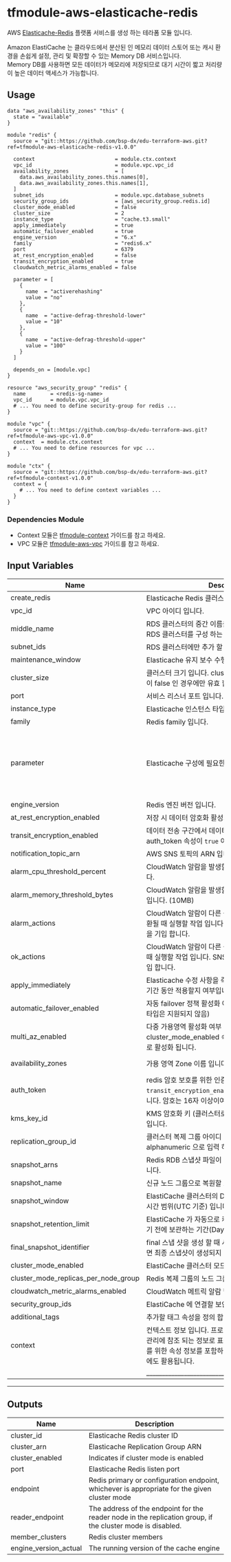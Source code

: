 # tfmodule-aws-elasticache-redis

AWS [Elasticache-Redis](https://docs.aws.amazon.com/ko_kr/AmazonElastiCache/latest/red-ug/WhatIs.html) 플랫폼 서비스를 생성 하는 테라폼 모듈
입니다.

Amazon ElastiCache 는 클라우드에서 분산된 인 메모리 데이터 스토어 또는 캐시 환경을 손쉽게 설정, 관리 및 확장할 수 있는 Memory DB 서비스입니다.  
Memory DB를 사용하면 모든 데이터가 메모리에 저장되므로 대기 시간이 짧고 처리량이 높은 데이터 액세스가 가능합니다.

## Usage

```
data "aws_availability_zones" "this" {
  state = "available"
}

module "redis" {
  source = "git::https://github.com/bsp-dx/edu-terraform-aws.git?ref=tfmodule-aws-elasticache-redis-v1.0.0"

  context                          = module.ctx.context
  vpc_id                           = module.vpc.vpc_id
  availability_zones               = [
    data.aws_availability_zones.this.names[0],
    data.aws_availability_zones.this.names[1],
  ]
  subnet_ids                       = module.vpc.database_subnets
  security_group_ids               = [aws_security_group.redis.id]
  cluster_mode_enabled             = false
  cluster_size                     = 2
  instance_type                    = "cache.t3.small"
  apply_immediately                = true
  automatic_failover_enabled       = true
  engine_version                   = "6.x"
  family                           = "redis6.x"
  port                             = 6379
  at_rest_encryption_enabled       = false
  transit_encryption_enabled       = true
  cloudwatch_metric_alarms_enabled = false

  parameter = [
    {
      name  = "activerehashing"
      value = "no"
    },
    {
      name  = "active-defrag-threshold-lower"
      value = "10"
    },
    {
      name  = "active-defrag-threshold-upper"
      value = "100"
    }
  ]

  depends_on = [module.vpc]
}

resource "aws_security_group" "redis" {
  name        = <redis-sg-name>
  vpc_id      = module.vpc.vpc_id
  # ... You need to define security-group for redis ...
}

module "vpc" {
  source = "git::https://github.com/bsp-dx/edu-terraform-aws.git?ref=tfmodule-aws-vpc-v1.0.0"
  context  = module.ctx.context
  # ... You need to define resources for vpc ...
}

module "ctx" {
  source = "git::https://github.com/bsp-dx/edu-terraform-aws.git?ref=tfmodule-context-v1.0.0"
  context = {  
    # ... You need to define context variables ...
  }
}
```

### Dependencies Module

- Context 모듈은 [tfmodule-context](./tfmodule-context.md) 가이드를 참고 하세요.
- VPC 모듈은 [tfmodule-aws-vpc](./tfmodule-aws-vpc.md) 가이드를 참고 하세요.

## Input Variables

| Name | Description | Type | Example | Required |
|------|-------------|------|---------|:--------:|
| create_redis | Elasticache Redis 클러스터 생성 여부입니다. | bool | true | No |
| vpc_id | VPC 아이디 입니다. | string | - | Yes |
| middle_name | RDS 클러스터의 중간 이름을 설정 합니다. (여러개의 RDS 클러스터를 구성 하는 경우에만 정의 하세요.) | string | - | No |
| subnet_ids | RDS 클러스터에만 추가 할 태그 입니다. | list(string) | ["subnet-0f15980c684",] | Yes |
| maintenance_window | Elasticache 유지 보수 수행시기 입니다. | string | "wed:03:00-wed:04:00" | No |
| cluster_size  | 클러스터 크기 입니다. cluster_mode_enabled 속성값이 false 인 경우에만 유효 합니다. | number | 1 | No |
| port          | 서비스 리스너 포트 입니다. | number | 6379 | No |
| instance_type | Elasticache 인스턴스 타입 입니다. | string | "cache.t2.micro" | No |
| family        | Redis family 입니다. | string | "redis6.x" | No |
| parameter     | Elasticache 구성에 필요한 설정 파라미터 입니다. | list(object) | <pre>[<br>  {<br>    name = "activerehashing"<br>    value = "no"<br>  },<br>]<pre> | No |
| engine_version | Redis 엔진 버전 입니다. | string | "6.x" | No |
| at_rest_encryption_enabled | 저장 시 데이터 암호화 활성화 여부입니다. | bool | false | No |
| transit_encryption_enabled | 데이터 전송 구간에서 데이터 암호화 활성화 여부입니다. auth_token 속성이 `true` 이면 강제로 활성화 됩니다. | bool | false | No |
| notification_topic_arn | AWS SNS 토픽의 ARN 입니다. | string | - | No |
| alarm_cpu_threshold_percent | CloudWatch 알람을 발생할 cpu threshold 비율 입니다. | number | 75 | No |
| alarm_memory_threshold_bytes | CloudWatch 알람을 발생할 memory threshold 크기 입니다. (10MB) | number | 10000000 | No |
| alarm_actions | CloudWatch 알람이 다른 상태에서 ALARM 상태로 전환될 때 실행할 작업 입니다. SNS Topic 등 작업은 ARN 을 기입 합니다. | list(string) | [aws_sns_topic.alarm.arn, ] | No |
| ok_actions    | CloudWatch 알람이 다른 상태에서 OK 상태로 전환될 때 실행할 작업 입니다. SNS Topic 등 작업은 ARN 을 기입 합니다. | list(string) | [aws_sns_topic.ok.arn, ] | No |
| apply_immediately | Elasticache 수정 사항을 즉시 적용할지 또는 유지 관리 기간 동안 적용할지 여부입니다. | bool | true | No |
| automatic_failover_enabled | 자동 failover 정책 활성화 여부 입니다. (T1/T2 인스턴스타입은 지원되지 않음) | bool | false | No |
| multi_az_enabled | 다중 가용영역 활성화 여부 입니다. cluster_mode_enabled 속성값이 `true` 이면 기본적으로 활성화 됩니다. | bool | false | No |
| availability_zones | 가용 영역 Zone 이름 입니다ㅣ. | list(string) | ["ap-northeast-2a", "ap-northeast-2b",] | No |
| auth_token | redis 암호 보호를 위한 인증 토큰으로 `transit_encryption_enabled` 속성이 `true`로 여야 합니다. 암호는 16자 이상이여야 합니다. | string | - | No |
| kms_key_id | KMS 암호화 키 (클러스터로 설정된 경우)에 대한 ARN 입니다. | string | - | No |
| replication_group_id | 클러스터 복제 그룹 아이디 입니다. 20 자리 이내의 alphanumeric 으로 입력 하여야 합니다. | string | - | No |
| snapshot_arns | Redis RDB 스냅샷 파일이 보과노딘 S3 파일의 ARN 입니다. | list(string) | ["arn:aws:s3::: my_bucket/snapshot1.rdb",] | No |
| snapshot_name | 신규 노드 그룹으로 복원할 스냅샷의 이름입니다. | string | - | No |
| snapshot_window | ElastiCache 클러스터의 Daily 스냅샷 생성을 시작하는 시간 범위(UTC 기준) 입니다. | string | "06:30-07:30" | No |
| snapshot_retention_limit | ElastiCache 가 자동으로 캐시 클러스터 스냅샷을 삭제하기 전에 보관하는 기간(Day)입니다. | number | 0 | No |
| final_snapshot_identifier | final 스냅 샷을 생성 할 때 사용되는 이름입니다. 생략하면 최종 스냅샷이 생성되지 않습니다. | string | - | No |
| cluster_mode_enabled | ElastiCache 클러스터 모드 활성화 여부입니다. | bool | false | No |
| cluster_mode_replicas_per_node_group | Redis 복제 그룹의 노드 그룹(샤드) 수입니다. | number | 0 | No |
| cloudwatch_metric_alarms_enabled | CloudWatch 메트릭 알람 발생 활성화 여부입니다. | bool | false | No |
| security_group_ids | ElastiCache 에 연결할 보안 그룹 아이디 입니다. | list(string) | ["sg-0248d0bf2b77f2",] | Yes |
| additional_tags | 추가할 태그 속성을 정의 합니다. | map(string) | { MyKey1 = "Value1" } | No |
| context | 컨텍스트 정보 입니다. 프로젝트에 관한 리소스를 생성 및 관리에 참조 되는 정보로 표준화된 네이밍 정책 및 리소스를 위한 속성 정보를 포함하며 이를 통해 데이터 소스 참조에도 활용됩니다. | object({}) | - | Yes |
|      | ____________________________________________________ |   |   |   |

__________

## Outputs

| Name | Description |
|------|-------------|
| cluster_id  | Elasticache Redis cluster ID |
| cluster_arn | Elasticache Replication Group ARN |
| cluster_enabled | Indicates if cluster mode is enabled |
| port        | Elasticache Redis listen port |
| endpoint    | Redis primary or configuration endpoint, whichever is appropriate for the given cluster mode |
| reader_endpoint | The address of the endpoint for the reader node in the replication group, if the cluster mode is disabled. |
| member_clusters | Redis cluster members |
| engine_version_actual | The running version of the cache engine |

